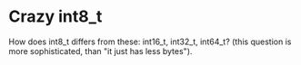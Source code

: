 # Crazy int8_t

How does int8_t differs from these: int16_t, int32_t, int64_t?
(this question is more sophisticated, than "it just has less bytes").
